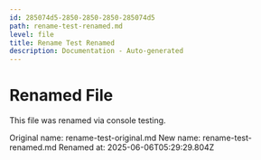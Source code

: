 ```yaml
---
id: 285074d5-2850-2850-2850-285074d5
path: rename-test-renamed.md
level: file
title: Rename Test Renamed
description: Documentation - Auto-generated
---
```

# Renamed File

This file was renamed via console testing.

Original name: rename-test-original.md
New name: rename-test-renamed.md
Renamed at: 2025-06-06T05:29:29.804Z